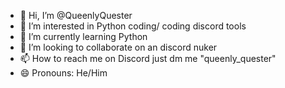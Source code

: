 - 👋 Hi, I’m @QueenlyQuester
- 👀 I’m interested in Python coding/ coding discord tools
- 🌱 I’m currently learning Python
- 💞️ I’m looking to collaborate on an discord nuker
- 📫 How to reach me on Discord just dm me "queenly_quester"
- 😄 Pronouns: He/Him

<!---
QueenlyQuester/QueenlyQuester is a ✨ special ✨ repository because its `README.md` (this file) appears on your GitHub profile.
You can click the Preview link to take a look at your changes.
--->
